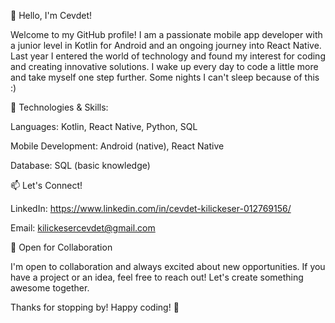 
👋 Hello, I'm Cevdet!

Welcome to my GitHub profile! I am a passionate mobile app developer with a junior level in Kotlin for Android and an ongoing journey into React Native. Last year I entered the world of technology and found my interest for coding and creating innovative solutions. I wake up every day to code a little more and take myself one step further. Some nights I can't sleep because of this :)



🔧 Technologies & Skills:

Languages: Kotlin, React Native, Python, SQL

Mobile Development: Android (native), React Native

Database: SQL (basic knowledge)



📫 Let's Connect!

LinkedIn: https://www.linkedin.com/in/cevdet-kilickeser-012769156/

Email: kilickesercevdet@gmail.com



🤝 Open for Collaboration

I'm open to collaboration and always excited about new opportunities. If you have a project or an idea, feel free to reach out! Let's create something awesome together.

Thanks for stopping by! Happy coding! 🚀
